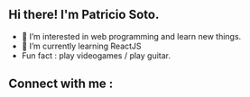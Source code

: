 ## Hi there! I'm Patricio Soto.

- 👀 I’m interested in web programming and learn new things.
- 🌱 I’m currently learning ReactJS
- Fun fact :  play videogames / play guitar.


## Connect with me : 


